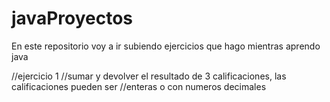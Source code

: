 # javaProyectos
En este repositorio voy a ir subiendo ejercicios que hago mientras aprendo java


//ejercicio 1
//sumar y devolver el resultado de 3 calificaciones, las calificaciones pueden ser 
//enteras o con numeros decimales